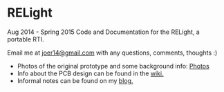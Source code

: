 RELight
============
Aug 2014 - Spring 2015
Code and Documentation for the RELight, a portable RTI.

Email me at joer14@gmail.com with any questions, comments, thoughts :)  
* Photos of the original prototype and some background info: [Photos](https://imgur.com/a/AzWaE)  
* Info about the PCB design can be found in the [wiki.](https://github.com/joer14/Portable_RTI/wiki)  
* Informal notes can be found on my [blog.](joerowley.tumblr.com/tagged/relight)
